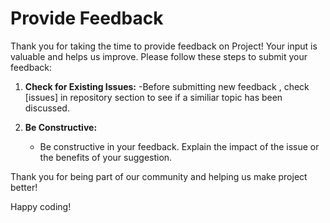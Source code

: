 # Provide Feedback

Thank you for taking the time to provide feedback on Project! Your input is valuable and helps us improve. Please follow these steps to submit your feedback:

1. **Check for Existing Issues:**
   -Before submitting new feedback , check [issues] in repository section to see if a similiar topic has been discussed.

2. **Be Constructive:**
   - Be constructive in your feedback. Explain the impact of the issue or the benefits of your suggestion.


Thank you for being part of our community and helping us make project better!

Happy coding!
